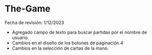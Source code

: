 # The-Game
 Fecha de revisión: 1/12/2023

   - Agregado campo de texto para buscar partidas por el nombre de usuario.
   - Cambios en el diseño de los botones de paginación.4
   - Cambios en la selección de cartas de la mano.